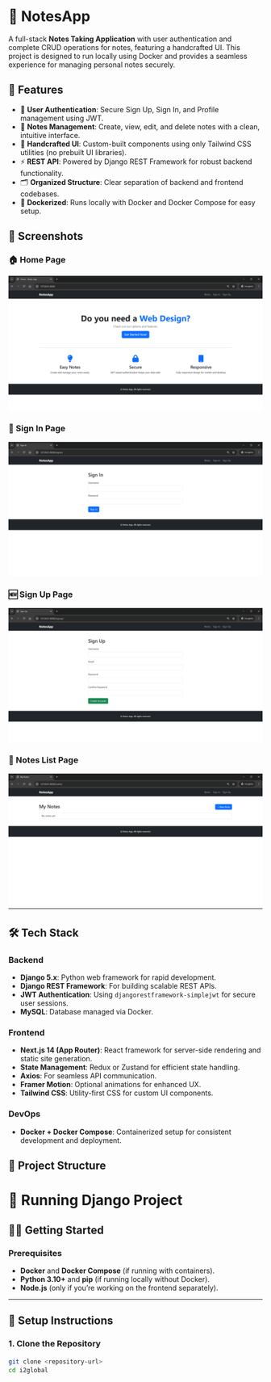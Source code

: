 # 📝 NotesApp

A full-stack **Notes Taking Application** with user authentication and complete CRUD operations for notes, featuring a handcrafted UI. This project is designed to run locally using Docker and provides a seamless experience for managing personal notes securely.

## 🚀 Features

- 🔐 **User Authentication**: Secure Sign Up, Sign In, and Profile management using JWT.
- 📝 **Notes Management**: Create, view, edit, and delete notes with a clean, intuitive interface.
- 🎨 **Handcrafted UI**: Custom-built components using only Tailwind CSS utilities (no prebuilt UI libraries).
- ⚡ **REST API**: Powered by Django REST Framework for robust backend functionality.
- 🗂️ **Organized Structure**: Clear separation of backend and frontend codebases.
- 🐳 **Dockerized**: Runs locally with Docker and Docker Compose for easy setup.

## 📸 Screenshots

### 🏠 Home Page
![Home Page](./screenshots/Home.png)

### 🔑 Sign In Page
![Sign In](./screenshots/Sign%20In.png)

### 🆕 Sign Up Page
![Sign Up](./screenshots/Sign%20Up.png)

### 📒 Notes List Page
![Notes List](./screenshots/Notes%20list.png)

## 🛠️ Tech Stack

### Backend
- **Django 5.x**: Python web framework for rapid development.
- **Django REST Framework**: For building scalable REST APIs.
- **JWT Authentication**: Using `djangorestframework-simplejwt` for secure user sessions.
- **MySQL**: Database managed via Docker.

### Frontend
- **Next.js 14 (App Router)**: React framework for server-side rendering and static site generation.
- **State Management**: Redux or Zustand for efficient state handling.
- **Axios**: For seamless API communication.
- **Framer Motion**: Optional animations for enhanced UX.
- **Tailwind CSS**: Utility-first CSS for custom UI components.

### DevOps
- **Docker + Docker Compose**: Containerized setup for consistent development and deployment.

## 📂 Project Structure

# 🚀 Running Django Project

## 🏃‍♂️ Getting Started

### Prerequisites
- **Docker** and **Docker Compose** (if running with containers).
- **Python 3.10+** and **pip** (if running locally without Docker).
- **Node.js** (only if you’re working on the frontend separately).

---

## 🔧 Setup Instructions

### 1. Clone the Repository
```bash
git clone <repository-url>
cd i2global


